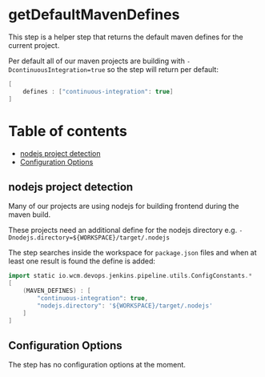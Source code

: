 # getDefaultMavenDefines

This step is a helper step that returns the default maven defines for
the current project.

Per default all of our maven projects are building with
`-DcontinuousIntegration=true` so the step will return per default:

```groovy
[
    defines : ["continuous-integration": true]
]
```

# Table of contents
* [nodejs project detection](#nodejs-project-detection)
* [Configuration Options](#configuration-options)

## nodejs project detection

Many of our projects are using nodejs for building frontend during the
maven build.

These projects need an additional define for the nodejs directory e.g.
`-Dnodejs.directory=${WORKSPACE}/target/.nodejs`

The step searches inside the workspace for `package.json` files and when
at least one result is found the define is added:

```groovy
import static io.wcm.devops.jenkins.pipeline.utils.ConfigConstants.*
[
    (MAVEN_DEFINES) : [ 
        "continuous-integration": true,
        "nodejs.directory": '${WORKSPACE}/target/.nodejs' 
    ]
]
```

## Configuration Options

The step has no configuration options at the moment.

